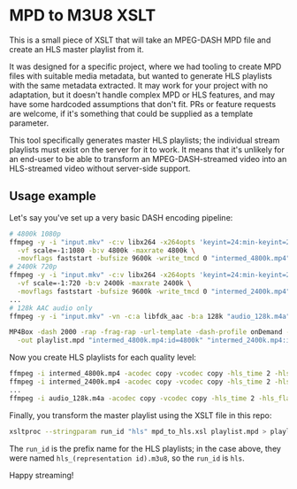 # MPD to M3U8 XSLT

This is a small piece of XSLT that will take an MPEG-DASH MPD file and create an HLS master playlist from it.

It was designed for a specific project, where we had tooling to create MPD files with suitable media metadata, but wanted to generate HLS playlists with the same metadata extracted. It may work for your project with no adaptation, but it doesn't handle complex MPD or HLS features, and may have some hardcoded assumptions that don't fit. PRs or feature requests are welcome, if it's something that could be supplied as a template parameter.

This tool specifically generates master HLS playlists; the individual stream playlists must exist on the server for it to work. It means that it's unlikely for an end-user to be able to transform an MPEG-DASH-streamed video into an HLS-streamed video without server-side support.

## Usage example
Let's say you've set up a very basic DASH encoding pipeline:

```bash
# 4800k 1080p
ffmpeg -y -i "input.mkv" -c:v libx264 -x264opts 'keyint=24:min-keyint=24:no-scenecut' \
  -vf scale=-1:1080 -b:v 4800k -maxrate 4800k \
  -movflags faststart -bufsize 9600k -write_tmcd 0 "intermed_4800k.mp4"
# 2400k 720p
ffmpeg -y -i "input.mkv" -c:v libx264 -x264opts 'keyint=24:min-keyint=24:no-scenecut' \
  -vf scale=-1:720 -b:v 2400k -maxrate 2400k \
  -movflags faststart -bufsize 9600k -write_tmcd 0 "intermed_2400k.mp4"
...
# 128k AAC audio only
ffmpeg -y -i "input.mkv" -vn -c:a libfdk_aac -b:a 128k "audio_128k.m4a"

MP4Box -dash 2000 -rap -frag-rap -url-template -dash-profile onDemand -segment-name 'segment_$RepresentationID$' \
  -out playlist.mpd "intermed_4800k.mp4:id=4800k" "intermed_2400k.mp4:id=2400k" ... "audio_128k.m4a:id=128k"
```
Now you create HLS playlists for each quality level:
```bash
ffmpeg -i intermed_4800k.mp4 -acodec copy -vcodec copy -hls_time 2 -hls_flags single_file hls_4800k.m3u8
ffmpeg -i intermed_2400k.mp4 -acodec copy -vcodec copy -hls_time 2 -hls_flags single_file hls_2400k.m3u8
...
ffmpeg -i audio_128k.m4a -acodec copy -vcodec copy -hls_time 2 -hls_flags single_file audio_128k.m3u8
```

Finally, you transform the master playlist using the XSLT file in this repo:
```bash
xsltproc --stringparam run_id "hls" mpd_to_hls.xsl playlist.mpd > playlist.m3u8
```

The `run_id` is the prefix name for the HLS playlists; in the case above, they were named `hls_(representation id).m3u8`, so the `run_id` is `hls`.

Happy streaming!

